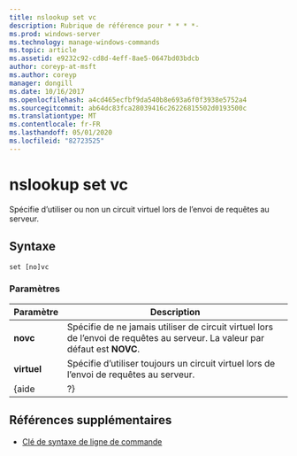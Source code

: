 ```yaml
---
title: nslookup set vc
description: Rubrique de référence pour * * * *-
ms.prod: windows-server
ms.technology: manage-windows-commands
ms.topic: article
ms.assetid: e9232c92-cd8d-4eff-8ae5-0647bd03bdcb
author: coreyp-at-msft
ms.author: coreyp
manager: dongill
ms.date: 10/16/2017
ms.openlocfilehash: a4cd465ecfbf9da540b8e693a6f0f3938e5752a4
ms.sourcegitcommit: ab64dc83fca28039416c26226815502d0193500c
ms.translationtype: MT
ms.contentlocale: fr-FR
ms.lasthandoff: 05/01/2020
ms.locfileid: "82723525"
---
```

# <a name="nslookup-set-vc"></a>nslookup set vc



Spécifie d’utiliser ou non un circuit virtuel lors de l’envoi de requêtes au serveur.

## <a name="syntax"></a>Syntaxe

```
set [no]vc
```

### <a name="parameters"></a>Paramètres

| Paramètre |                                              Description                                               |
|-----------|--------------------------------------------------------------------------------------------------------|
| **novc**  | Spécifie de ne jamais utiliser de circuit virtuel lors de l’envoi de requêtes au serveur. La valeur par défaut est **NOVC**. |
|  **virtuel**   |             Spécifie d’utiliser toujours un circuit virtuel lors de l’envoi de requêtes au serveur.             |
|   {aide   |                                                   ?}                                                   |

## <a name="additional-references"></a>Références supplémentaires

- [Clé de syntaxe de ligne de commande](command-line-syntax-key.md)